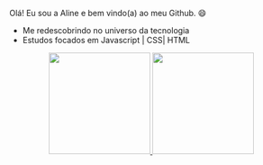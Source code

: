 Olá! Eu sou a Aline e bem vindo(a) ao meu Github. 😄


- Me redescobrindo no universo da tecnologia
- Estudos focados em Javascript | CSS| HTML


<div align="center">
  <a href="https://github.com/alinelandeira">
  <img height="180em" src="https://github-readme-stats.vercel.app/api?username=alinelandeira&show_icons=false&theme=omni&include_all_commits=true&count_private=true"/>
  <img height="180em" src="https://github-readme-stats.vercel.app/api/top-langs/?username=alinelandeira&layout=compact&langs_count=7&theme=omni"/>
</div>



